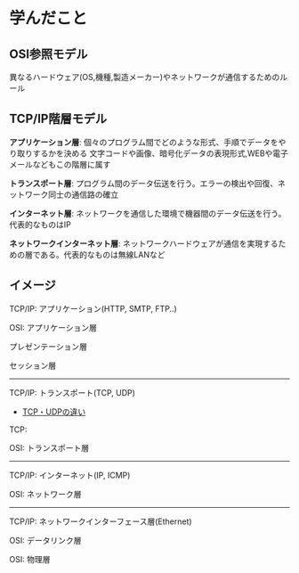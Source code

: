 # 学んだこと

## OSI参照モデル

異なるハードウェア(OS,機種,製造メーカー)やネットワークが通信するためのルール

## TCP/IP階層モデル

**アプリケーション層**: 個々のプログラム間でどのような形式、手順でデータをやり取りするかを決める
文字コードや画像、暗号化データの表現形式,WEBや電子メールなどもこの階層に属す

**トランスポート層**: プログラム間のデータ伝送を行う。エラーの検出や回復、ネットワーク同士の通信路の確立

**インターネット層**: ネットワークを通信した環境で機器間のデータ伝送を行う。代表的なものはIP

**ネットワークインターネット層**: ネットワークハードウェアが通信を実現するための層である。代表的なものは無線LANなど

## イメージ

TCP/IP:
  アプリケーション(HTTP, SMTP, FTP..)

OSI:
  アプリケーション層

  プレゼンテーション層

  セッション層

-------------------------

TCP/IP:
  トランスポート(TCP, UDP)

  * [TCP・UDPの違い](http://wa3.i-3-i.info/diff61tcpudp.html)

  TCP:

OSI:
  トランスポート層

-------------------------
TCP/IP:
  インターネット(IP, ICMP)

OSI:
  ネットワーク層

-------------------------
TCP/IP:
  ネットワークインターフェース層(Ethernet)

OSI:
  データリンク層

OSI:
  物理層
